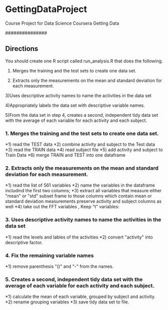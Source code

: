 # GettingDataProject
Course Project for Data Science Coursera Getting Data

###############
## Directions

 You should create one R script called run_analysis.R that does the following. 

 1) Merges the training and the test sets to create one data set.

 2) Extracts only the measurements on the mean and standard deviation for each measurement. 

 3)Uses descriptive activity names to name the activities in the data set

 4)Appropriately labels the data set with descriptive variable names. 

 5)From the data set in step 4, creates a second, independent tidy data set with the average 
    of each variable for each activity and each subject.


### 1. Merges the training and the test sets to create one data set.

*1) read the TEST data
*2) combine activity and subject to the Test data
*3) read the TRAIN data 
*4) read subject file
*5) add activity and subject to Train Data
*6) merge TRAIN and TEST into one dataframe


### 2. Extracts only the measurements on the mean and standard deviation for each measurement.

*1) read the list of 561 variables 
*2) name the variables in the dataframe includind the first two columns; 
*3) extract all variables that measure either "mean" or "std"
    subset frame to those columns which contain mean or standard deviation measurements
    preserve activity and subject columns as well
*4) take out the FFT variables , Keep "t" variables:



### 3. Uses descriptive activity names to name the activities in the data set

*1) read the levels and lables of the activities
*2) convert "activity" into descriptive factor. 


### 4. Fix the remaining variable names

*1) remove parenthesis "()" and "-" from the names.


### 5. Creates a second, independent tidy data set with the average of each variable  for each activity and each subject. 

*1) calculate the mean of each variable, grouped by subject and activity. 
*2) rename grouping variables
*3) save tidy data set to file. 
